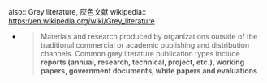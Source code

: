 also:: Grey literature, 灰色文献
wikipedia:: https://en.wikipedia.org/wiki/Grey_literature
- > Materials and research produced by organizations outside of the traditional commercial or academic publishing and distribution channels.
  Common grey literature publication types include **reports (annual, research, technical, project, etc.), working papers, government documents, white papers and evaluations**.